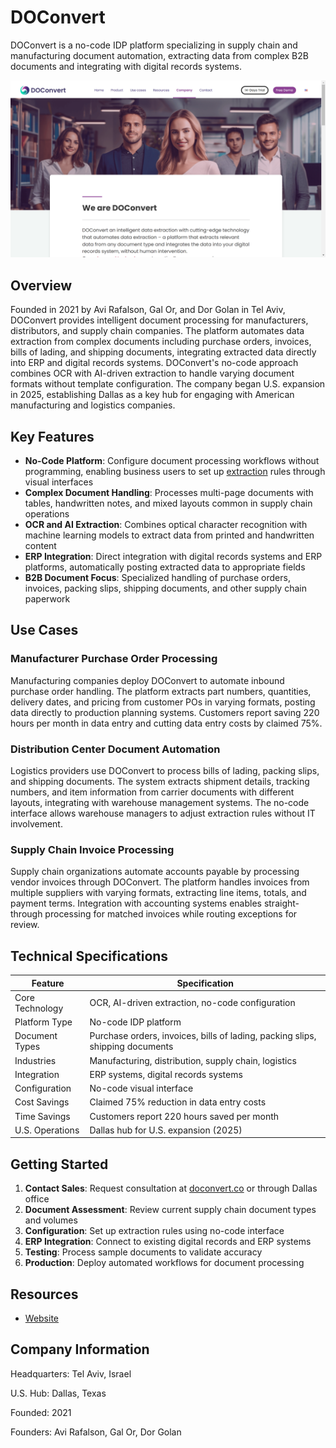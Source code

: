 # DOConvert

DOConvert is a no-code IDP platform specializing in supply chain and manufacturing document automation, extracting data from complex B2B documents and integrating with digital records systems.

![DOConvert](assets\doconvert.png)


## Overview

Founded in 2021 by Avi Rafalson, Gal Or, and Dor Golan in Tel Aviv, DOConvert provides intelligent document processing for manufacturers, distributors, and supply chain companies. The platform automates data extraction from complex documents including purchase orders, invoices, bills of lading, and shipping documents, integrating extracted data directly into ERP and digital records systems. DOConvert's no-code approach combines OCR with AI-driven extraction to handle varying document formats without template configuration. The company began U.S. expansion in 2025, establishing Dallas as a key hub for engaging with American manufacturing and logistics companies.

## Key Features

- **No-Code Platform**: Configure document processing workflows without programming, enabling business users to set up [extraction](../../capabilities/extraction/index.md) rules through visual interfaces
- **Complex Document Handling**: Processes multi-page documents with tables, handwritten notes, and mixed layouts common in supply chain operations
- **OCR and AI Extraction**: Combines optical character recognition with machine learning models to extract data from printed and handwritten content
- **ERP Integration**: Direct integration with digital records systems and ERP platforms, automatically posting extracted data to appropriate fields
- **B2B Document Focus**: Specialized handling of purchase orders, invoices, packing slips, shipping documents, and other supply chain paperwork

## Use Cases

### Manufacturer Purchase Order Processing
Manufacturing companies deploy DOConvert to automate inbound purchase order handling. The platform extracts part numbers, quantities, delivery dates, and pricing from customer POs in varying formats, posting data directly to production planning systems. Customers report saving 220 hours per month in data entry and cutting data entry costs by claimed 75%.

### Distribution Center Document Automation
Logistics providers use DOConvert to process bills of lading, packing slips, and shipping documents. The system extracts shipment details, tracking numbers, and item information from carrier documents with different layouts, integrating with warehouse management systems. The no-code interface allows warehouse managers to adjust extraction rules without IT involvement.

### Supply Chain Invoice Processing
Supply chain organizations automate accounts payable by processing vendor invoices through DOConvert. The platform handles invoices from multiple suppliers with varying formats, extracting line items, totals, and payment terms. Integration with accounting systems enables straight-through processing for matched invoices while routing exceptions for review.

## Technical Specifications

| Feature | Specification |
|---------|---------------|
| Core Technology | OCR, AI-driven extraction, no-code configuration |
| Platform Type | No-code IDP platform |
| Document Types | Purchase orders, invoices, bills of lading, packing slips, shipping documents |
| Industries | Manufacturing, distribution, supply chain, logistics |
| Integration | ERP systems, digital records systems |
| Configuration | No-code visual interface |
| Cost Savings | Claimed 75% reduction in data entry costs |
| Time Savings | Customers report 220 hours saved per month |
| U.S. Operations | Dallas hub for U.S. expansion (2025) |

## Getting Started

1. **Contact Sales**: Request consultation at [doconvert.co](https://doconvert.co/) or through Dallas office
2. **Document Assessment**: Review current supply chain document types and volumes
3. **Configuration**: Set up extraction rules using no-code interface
4. **ERP Integration**: Connect to existing digital records and ERP systems
5. **Testing**: Process sample documents to validate accuracy
6. **Production**: Deploy automated workflows for document processing

## Resources

- [Website](https://doconvert.co)

## Company Information

Headquarters: Tel Aviv, Israel

U.S. Hub: Dallas, Texas

Founded: 2021

Founders: Avi Rafalson, Gal Or, Dor Golan 